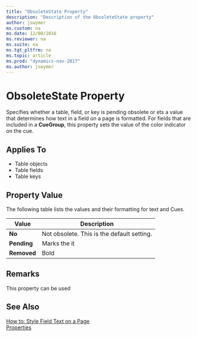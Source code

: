 ```yaml
---
title: "ObsoleteState Property"
description: "Description of the ObsoleteState property"
author: jswymer
ms.custom: na
ms.date: 12/08/2016
ms.reviewer: na
ms.suite: na
ms.tgt_pltfrm: na
ms.topic: article
ms.prod: "dynamics-nav-2017"
ms.author: jswymer
---
```

# ObsoleteState Property
Specifies whether a table, field, or key is pending obsolete or ets a value that determines how text in a field on a page is formatted. For fields that are included in a **CueGroup**, this property sets the value of the color indicator on the cue.  

## Applies To  

-   Table objects
-   Table fields
-   Table keys
  

## Property Value  
 The following table lists the values and their formatting for text and Cues.  

|  Value  |  Description  |
|---------|---------------|  
|**No**|Not obsolete. This is the default setting.|  
|**Pending**|Marks the it| 
|**Removed**|Bold|   

## Remarks  
This property can be used 

## See Also  
 [How to: Style Field Text on a Page](How-to--Style-Field-Text-on-a-Page.md)   
 [Properties](Properties.md)
